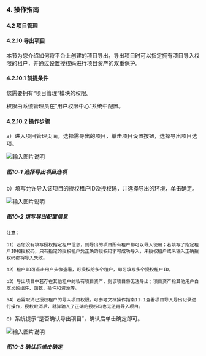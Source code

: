 ### 4. 操作指南

#### 4.2 项目管理

#### 4.2.10 导出项目

本节为您介绍如何将平台上创建的项目导出，导出项目时可以指定拥有项目导入权限的租户，并通过设置授权码进行项目资产的双重保护。

#### 4.2.10.1 前提条件

您需要拥有“项目管理”模块的权限。

权限由系统管理员在“用户权限中心”系统中配置。

#### 4.2.10.2 操作步骤

a）进入项目管理页面，选择需导出的项目，单击项目设置按钮，选择导出项目选项。

![输入图片说明](../../../../images/SoFlu%EF%BC%88%E5%90%8E%E7%AB%AF%EF%BC%89%E5%BC%80%E5%8F%91%E5%B9%B3%E5%8F%B0/1.%20%E6%9C%80%E6%96%B0%E7%89%88%E6%9C%AC%20-%20%E6%9B%B4%E6%96%B0%E6%97%A5%E6%9C%9F%20-%202022.10.08/4.%20%E6%93%8D%E4%BD%9C%E6%8C%87%E5%8D%97/2.%20%E9%A1%B9%E7%9B%AE%E7%AE%A1%E7%90%86/10-1.png)

##### 图10-1 选择导出项目选项

b）填写允许导入该项目的授权租户ID及授权码，并选择导出的环境，单击确定。

![输入图片说明](../../../../images/SoFlu%EF%BC%88%E5%90%8E%E7%AB%AF%EF%BC%89%E5%BC%80%E5%8F%91%E5%B9%B3%E5%8F%B0/1.%20%E6%9C%80%E6%96%B0%E7%89%88%E6%9C%AC%20-%20%E6%9B%B4%E6%96%B0%E6%97%A5%E6%9C%9F%20-%202022.10.08/4.%20%E6%93%8D%E4%BD%9C%E6%8C%87%E5%8D%97/2.%20%E9%A1%B9%E7%9B%AE%E7%AE%A1%E7%90%86/10-2.png)

##### 图10-2 填写导出配置信息

```
注意：

b1）若您没有填写授权指定租户信息，则导出的项目所有租户都可以导入使用；若填写了指定租户ID和授权码，只有指定的授权租户凭正确的授权码才可成功导入，未授权租户或未输入正确授权码都将导入失败。

b2）租户ID可点击用户头像查看，可授权给多个租户，即可填写多个授权租户ID。

b3）导出项目中若存在其他租户的私有项目资产，则该项目将无法导出；项目资产指其他用户自定义的组件、函数、插件和资源等。

b4）若需取消已授权租户的导入项目权限，可参考文档操作指南11.1查看项目导入导出记录进行操作，授权取消后，就算输入了正确的授权码也无法再导入项目。
```

c）系统提示“是否确认导出项目”，确认后单击确定即可。

![输入图片说明](../../../../images/SoFlu%EF%BC%88%E5%90%8E%E7%AB%AF%EF%BC%89%E5%BC%80%E5%8F%91%E5%B9%B3%E5%8F%B0/1.%20%E6%9C%80%E6%96%B0%E7%89%88%E6%9C%AC%20-%20%E6%9B%B4%E6%96%B0%E6%97%A5%E6%9C%9F%20-%202022.10.08/4.%20%E6%93%8D%E4%BD%9C%E6%8C%87%E5%8D%97/2.%20%E9%A1%B9%E7%9B%AE%E7%AE%A1%E7%90%86/10-3.png)

##### 图10-3 确认后单击确定
